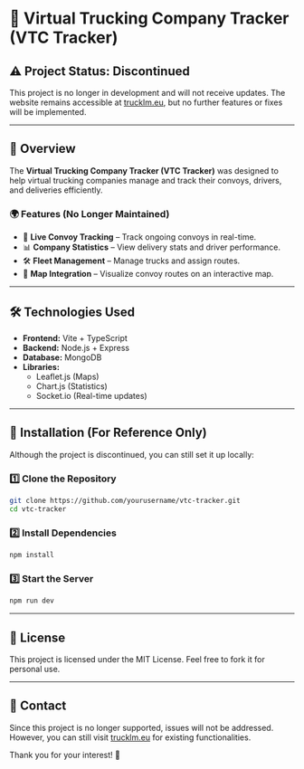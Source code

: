 # 🚛 Virtual Trucking Company Tracker (VTC Tracker)

## ⚠️ Project Status: **Discontinued**
This project is no longer in development and will not receive updates. The website remains accessible at [trucklm.eu](https://trucklm.eu), but no further features or fixes will be implemented.

---

## 📌 Overview
The **Virtual Trucking Company Tracker (VTC Tracker)** was designed to help virtual trucking companies manage and track their convoys, drivers, and deliveries efficiently.

### 🌍 Features (No Longer Maintained)
- 🚚 **Live Convoy Tracking** – Track ongoing convoys in real-time.
- 📊 **Company Statistics** – View delivery stats and driver performance.
- 🛠 **Fleet Management** – Manage trucks and assign routes.
- 📍 **Map Integration** – Visualize convoy routes on an interactive map.

---

## 🛠️ Technologies Used
- **Frontend:** Vite + TypeScript
- **Backend:** Node.js + Express
- **Database:** MongoDB
- **Libraries:**
  - Leaflet.js (Maps)
  - Chart.js (Statistics)
  - Socket.io (Real-time updates)

---

## 🚀 Installation (For Reference Only)
Although the project is discontinued, you can still set it up locally:

### 1️⃣ Clone the Repository
```sh
git clone https://github.com/yourusername/vtc-tracker.git
cd vtc-tracker
```

### 2️⃣ Install Dependencies
```sh
npm install
```

### 3️⃣ Start the Server
```sh
npm run dev
```

---

## 📜 License
This project is licensed under the MIT License. Feel free to fork it for personal use.

---

## 📧 Contact
Since this project is no longer supported, issues will not be addressed. However, you can still visit [trucklm.eu](https://trucklm.eu) for existing functionalities.

Thank you for your interest! 🚛

